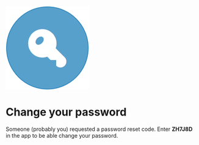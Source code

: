 ![](key-icon.png)

# Change your password
Someone (probably you) requested a password reset code. Enter **ZH7J8D** in the app to be able change your password.
